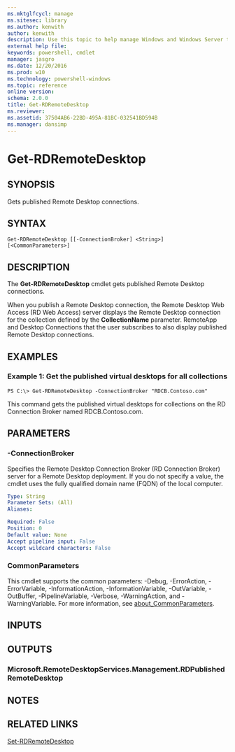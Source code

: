 ```yaml
---
ms.mktglfcycl: manage
ms.sitesec: library
ms.author: kenwith
author: kenwith
description: Use this topic to help manage Windows and Windows Server technologies with Windows PowerShell.
external help file: 
keywords: powershell, cmdlet
manager: jasgro
ms.date: 12/20/2016
ms.prod: w10
ms.technology: powershell-windows
ms.topic: reference
online version: 
schema: 2.0.0
title: Get-RDRemoteDesktop
ms.reviewer:
ms.assetid: 37504AB6-22BD-495A-81BC-032541BD594B
ms.manager: dansimp
---
```


# Get-RDRemoteDesktop

## SYNOPSIS
Gets published Remote Desktop connections.

## SYNTAX

```
Get-RDRemoteDesktop [[-ConnectionBroker] <String>] [<CommonParameters>]
```

## DESCRIPTION
The **Get-RDRemoteDesktop** cmdlet gets published Remote Desktop connections.

When you publish a Remote Desktop connection, the Remote Desktop Web Access (RD Web Access) server displays the Remote Desktop connection for the collection defined by the **CollectionName** parameter.
RemoteApp and Desktop Connections that the user subscribes to also display published Remote Desktop connections.

## EXAMPLES

### Example 1: Get the published virtual desktops for all collections
```
PS C:\> Get-RDRemoteDesktop -ConnectionBroker "RDCB.Contoso.com"
```

This command gets the published virtual desktops for collections on the RD Connection Broker named RDCB.Contoso.com.

## PARAMETERS

### -ConnectionBroker
Specifies the Remote Desktop Connection Broker (RD Connection Broker) server for a Remote Desktop deployment.
If you do not specify a value, the cmdlet uses the fully qualified domain name (FQDN) of the local computer.

```yaml
Type: String
Parameter Sets: (All)
Aliases: 

Required: False
Position: 0
Default value: None
Accept pipeline input: False
Accept wildcard characters: False
```

### CommonParameters
This cmdlet supports the common parameters: -Debug, -ErrorAction, -ErrorVariable, -InformationAction, -InformationVariable, -OutVariable, -OutBuffer, -PipelineVariable, -Verbose, -WarningAction, and -WarningVariable. For more information, see [about_CommonParameters](http://go.microsoft.com/fwlink/?LinkID=113216).

## INPUTS

## OUTPUTS

### Microsoft.RemoteDesktopServices.Management.RDPublishedRemoteDesktop

## NOTES

## RELATED LINKS

[Set-RDRemoteDesktop](./Set-RDRemoteDesktop.md)

